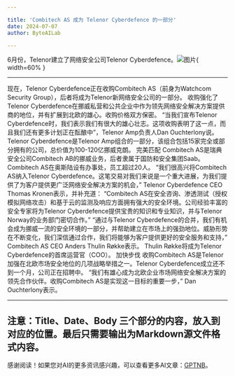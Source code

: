 ```yaml
---

title: 'Combitech AS 成为 Telenor Cyberdefence 的一部分'
date: 2024-07-07
author: ByteAILab

---
```


6月份，Telenor建立了网络安全公司Telenor Cyberdefence。![图片](https://ai-techpark.com/wp-content/uploads/2024/07/Combitech-960x540.jpg){ width=60% }

---
现在，Telenor Cyberdefence正在收购Combitech AS（前身为Watchcom Security Group），后者将成为Telenor新网络安全公司的一部分。
收购强化了Telenor Cyberdefence在挪威私营和公共企业中作为领先网络安全解决方案提供商的地位，并有扩展到北欧的雄心。收购价格双方保密。
“当我们宣布Telenor Cyberdefence时，我们表示我们有很大的雄心壮志。这项收购表明了这一点，而且我们还有更多计划正在酝酿中”，Telenor Amp负责人Dan Ouchterlony说。
Telenor Cyberdefence是Telenor Amp组合的一部分，该组合包括15家完全或部分拥有的公司，总价值为100-120亿挪威克朗。
完美匹配
Combitech AS是瑞典安全公司Combitech AB的挪威业务，后者隶属于国防和安全集团Saab。Combitech AS在奥斯陆设有办事处，员工超过20人。
“我们很高兴将Combitech AS纳入Telenor Cyberdefence。这笔交易对我们来说是一个重大进展，为我们提供了为客户提供更广泛网络安全解决方案的机会，” Telenor Cyberdefence CEO Thomas Kronen表示，并补充道：
“Combitech AS在安全咨询、渗透测试（授权模拟网络攻击）和基于云的监测及响应方面拥有强大的安全环境。公司经验丰富的安全专家将为Telenor Cyberdefence提供宝贵的知识和专业知识，并与Telenor Norway的业务部门密切合作。”
“通过与Telenor Cyberdefence的合并，我们有机会成为挪威一流的安全环境的一部分，并帮助建立在市场上的强劲地位。威胁形势在不断变化，我们深信通过合作，我们将能够为客户提供更好的安全服务和支持，” Combitech AS CEO Anders Thulin Røkke表示。
Thulin Røkke将成为Telenor Cyberdefence的首席运营官（COO）。
加快步伐
收购Combitech AS是Telenor加强在北欧市场安全地位的几项战略举措之一。Telenor Cyberdefence成立还不到一个月，公司正在招聘中。
“我们有雄心成为北欧企业市场网络安全解决方案的领先合作伙伴。收购Combitech AS是实现这一目标的重要一步，” Dan Ouchterlony表示。

---

注意：Title、Date、Body 三个部分的内容，放入到对应的位置。最后只需要输出为Markdown源文件格式内容。
---
感谢阅读！如果您对AI的更多资讯感兴趣，可以查看更多AI文章：[GPTNB](https://gptnb.com)。